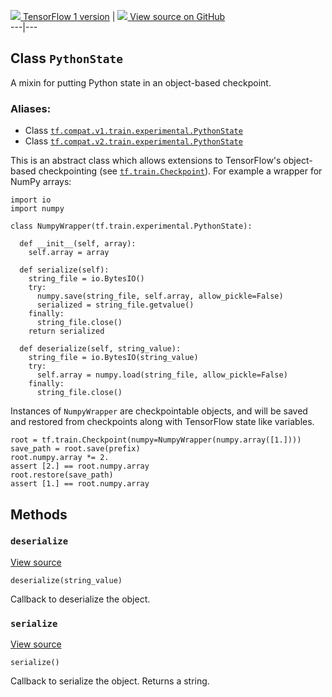 [ ![](https://tensorflow.google.cn/images/tf_logo_32px.png) TensorFlow 1
version](/versions/r1.15/api_docs/python/tf/train/experimental/PythonState) |
[ ![](https://tensorflow.google.cn/images/GitHub-Mark-32px.png) View source on
GitHub
](https://github.com/tensorflow/tensorflow/blob/r2.0/tensorflow/python/training/tracking/python_state.py#L31-L92)  
---|---  
  
## Class `PythonState`

A mixin for putting Python state in an object-based checkpoint.

### Aliases:

  * Class [`tf.compat.v1.train.experimental.PythonState`](/api_docs/python/tf/train/experimental/PythonState)
  * Class [`tf.compat.v2.train.experimental.PythonState`](/api_docs/python/tf/train/experimental/PythonState)

This is an abstract class which allows extensions to TensorFlow's object-based
checkpointing (see
[`tf.train.Checkpoint`](https://tensorflow.google.cn/api_docs/python/tf/train/Checkpoint)).
For example a wrapper for NumPy arrays:

    
    
    import io
    import numpy
    
    class NumpyWrapper(tf.train.experimental.PythonState):
    
      def __init__(self, array):
        self.array = array
    
      def serialize(self):
        string_file = io.BytesIO()
        try:
          numpy.save(string_file, self.array, allow_pickle=False)
          serialized = string_file.getvalue()
        finally:
          string_file.close()
        return serialized
    
      def deserialize(self, string_value):
        string_file = io.BytesIO(string_value)
        try:
          self.array = numpy.load(string_file, allow_pickle=False)
        finally:
          string_file.close()
    

Instances of `NumpyWrapper` are checkpointable objects, and will be saved and
restored from checkpoints along with TensorFlow state like variables.

    
    
    root = tf.train.Checkpoint(numpy=NumpyWrapper(numpy.array([1.])))
    save_path = root.save(prefix)
    root.numpy.array *= 2.
    assert [2.] == root.numpy.array
    root.restore(save_path)
    assert [1.] == root.numpy.array
    

## Methods

### `deserialize`

[View
source](https://github.com/tensorflow/tensorflow/blob/r2.0/tensorflow/python/training/tracking/python_state.py#L81-L83)

    
    
    deserialize(string_value)
    

Callback to deserialize the object.

### `serialize`

[View
source](https://github.com/tensorflow/tensorflow/blob/r2.0/tensorflow/python/training/tracking/python_state.py#L77-L79)

    
    
    serialize()
    

Callback to serialize the object. Returns a string.

